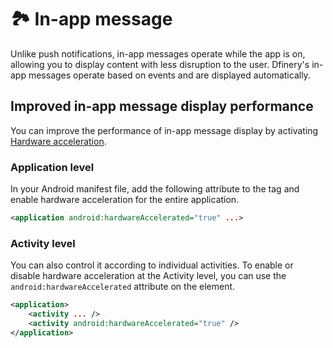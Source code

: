 # 🏞️ In-app message

Unlike push notifications, in-app messages operate while the app is on, allowing you to display content with less disruption to the user. Dfinery's in-app messages operate based on events and are displayed automatically.

## Improved in-app message display performance
You can improve the performance of in-app message display by activating [Hardware acceleration](https://developer.android.com/topic/performance/hardware-accel).

### Application level
In your Android manifest file, add the following attribute to the <application> tag and enable hardware acceleration for the entire application.

```xml
<application android:hardwareAccelerated="true" ...>
```

### Activity level
You can also control it according to individual activities. To enable or disable hardware acceleration at the Activity level, you can use the `android:hardwareAccelerated` attribute on the <activity> element.

```xml
<application>
    <activity ... />
    <activity android:hardwareAccelerated="true" />
</application>
```